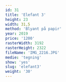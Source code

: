 ```yaml
---
id: 31
title: 'Elefant 3'
height: 23
width: 31,5
method: 'Blyant på papir'
year: 2019
price: '1200'
rasterWidth: 3192
rasterHeight: 2322
fileName: 'IMG_2216.JPG'
medie: 'tegning'
show: 'yes'
slug: 'elefant3'
weight: '30'
---
```

